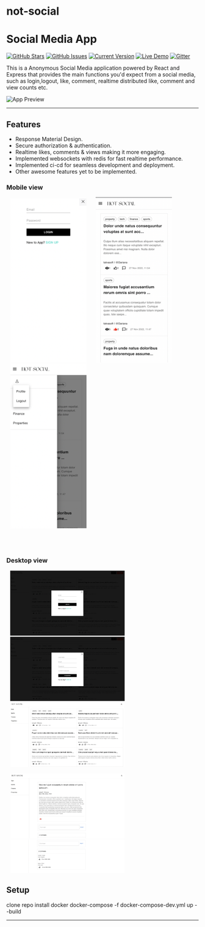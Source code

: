# not-social
Social Media App
============
[![GitHub Stars](https://img.shields.io/github/stars/IgorAntun/node-chat.svg)](https://github.com/taraksuthar1999/not-social) [![GitHub Issues](https://img.shields.io/github/issues/IgorAntun/node-chat.svg)](https://github.com/taraksuthar1999/not-social/issues) [![Current Version](https://img.shields.io/badge/version-1.0.7-green.svg)](https://github.com/taraksuthar1999/not-social) [![Live Demo](https://img.shields.io/badge/demo-online-green.svg)]() [![Gitter](https://badges.gitter.im/Join%20Chat.svg)]()

This is a Anonymous Social Media application powered by React and Express that provides the main functions you'd expect from a social media, such as login,logout, like, comment, realtime distributed like, comment and view counts etc.

![App Preview]()

---

## Features
- Response Material Design.
- Secure authorization & authentication.
- Realtime likes, comments & views making it more engaging.
- Implemented websockets with redis for fast realtime performance.
- Implemented ci-cd for seamless development and deployment.
- Other awesome features yet to be implemented.


<h3>Mobile view</h3>
<p float="left">
  <img src="https://github.com/taraksuthar1999/not-social/blob/main/client/public/m-login.png?raw=true" width="200" style="margin:0px 10px"/>
  <img src="https://github.com/taraksuthar1999/not-social/blob/main/client/public/m-posts.png?raw=true" width="200" style="margin:0px 10px"/> 
  <img src="https://github.com/taraksuthar1999/not-social/blob/main/client/public/logout.png?raw=true" width="200" style="margin:0px 10px"/>
</p>
</br>
</br>

<h3>Desktop view</h3>
<p float="left">
  <img src="https://github.com/taraksuthar1999/not-social/blob/main/client/public/login.png?raw=true" width="300" style="margin:0px 10px"/>
  <img src="https://github.com/taraksuthar1999/not-social/blob/main/client/public/register.png?raw=true" width="300" style="margin:0px 10px"/> 
  <img src="https://github.com/taraksuthar1999/not-social/blob/main/client/public/posts.png?raw=true" width="300" style="margin:0px 10px"/>
</p>

<p float="left">
  <img src="https://github.com/taraksuthar1999/not-social/blob/main/client/public/post.png?raw=true" width="300" style="margin:0px 10px"/>
  <img src="https://github.com/taraksuthar1999/not-social/blob/main/client/public/comments.png?raw=true" width="300" style="margin:0px 10px"/> 
</p>

## Setup

clone repo
install docker
docker-compose -f docker-compose-dev.yml up --build

---
